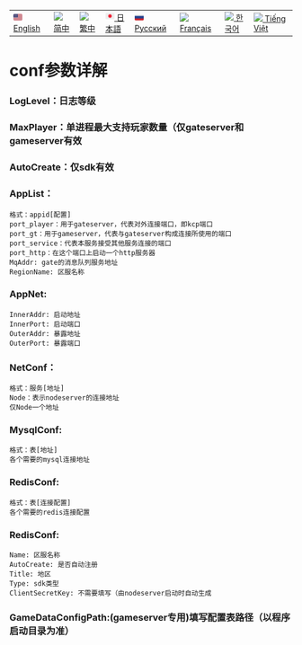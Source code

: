 <div align="center">
<table>
<td valign="center"><a href="EN.md"><img src="https://github.com/twitter/twemoji/blob/master/assets/svg/1f1fa-1f1f8.svg" width="16"/> English</td>
 
<td valign="center"><a href="zh-CN.md"><img src="https://em-content.zobj.net/thumbs/120/twitter/351/flag-china_1f1e8-1f1f3.png" width="16"/> 简中</td>
 
<td valign="center"><a href="zh-TW.md"><img src="https://em-content.zobj.net/thumbs/120/twitter/351/flag-china_1f1e8-1f1f3.png" width="16"/> 繁中</td>
 
<td valign="center"><a href="JP.md"><img src="https://github.com/twitter/twemoji/blob/master/assets/svg/1f1ef-1f1f5.svg" width="16"/> 日本語</td>
 
<td valign="center"><a href="RU.md"><img src="https://github.com/twitter/twemoji/blob/master/assets/svg/1f1f7-1f1fa.svg" width="16"/> Русский</a></td>

<td valign="center"><a href="FR.md"><img src="https://em-content.zobj.net/thumbs/160/twitter/154/flag-for-france_1f1eb-1f1f7.png" width="16"/> Français</td>
 
<td valign="center"><a href="KR.md"><img src="https://em-content.zobj.net/source/twitter/53/flag-for-south-korea_1f1f0-1f1f7.png" width="16"/> 한국어</td>
 
<td valign="center"><a href="VI.md"><img src="https://em-content.zobj.net/thumbs/120/twitter/351/flag-vietnam_1f1fb-1f1f3.png" width="16"/> Tiếng Việt </a></td>
</table>
</div>

# conf参数详解

### LogLevel：日志等级

### MaxPlayer：单进程最大支持玩家数量（仅gateserver和gameserver有效

### AutoCreate：仅sdk有效

### AppList：
    格式：appid[配置]
    port_player：用于gateserver，代表对外连接端口，即kcp端口
    port_gt：用于gameserver，代表与gateserver构成连接所使用的端口
    port_service：代表本服务接受其他服务连接的端口
    port_http：在这个端口上启动一个http服务器
    MqAddr: gate的消息队列服务地址
    RegionName: 区服名称

### AppNet:
    InnerAddr: 启动地址
    InnerPort: 启动端口
    OuterAddr: 暴露地址
    OuterPort: 暴露端口

### NetConf：
    格式：服务[地址]
    Node：表示nodeserver的连接地址
    仅Node一个地址

### MysqlConf:
    格式：表[地址]
    各个需要的mysql连接地址

### RedisConf:
    格式：表[连接配置]
    各个需要的redis连接配置


### RedisConf:
    Name: 区服名称
    AutoCreate: 是否自动注册
    Title: 地区
    Type: sdk类型
    ClientSecretKey: 不需要填写（由nodeserver启动时自动生成
### GameDataConfigPath:(gameserver专用)填写配置表路径（以程序启动目录为准）